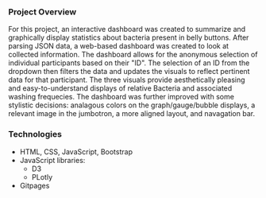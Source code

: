 ### Project Overview
For this project, an interactive dashboard was created to summarize and graphically display statistics about bacteria present in belly buttons. After parsing JSON data, a web-based dashboard was created to look at collected information. The dashboard allows for the anonymous selection of individual participants based on their "ID". The selection of an ID from the dropdown then filters the data and updates the visuals to reflect pertinent data for that participant. The three visuals provide aesthetically pleasing and easy-to-understand displays of relative Bacteria and associated washing frequecies.
The dashboard was further improved with some stylistic decisions: analagous colors on the graph/gauge/bubble displays, a relevant image in the jumbotron, a more aligned layout, and navagation bar.

### Technologies
* HTML, CSS, JavaScript, Bootstrap
* JavaScript libraries:
  * D3
  * PLotly
* Gitpages

